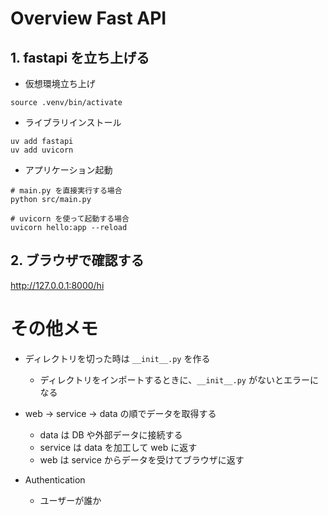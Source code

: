 # Overview Fast API

## 1. fastapi を立ち上げる

- 仮想環境立ち上げ

```
source .venv/bin/activate
```

- ライブラリインストール

```
uv add fastapi
uv add uvicorn
```

- アプリケーション起動

```
# main.py を直接実行する場合
python src/main.py

# uvicorn を使って起動する場合
uvicorn hello:app --reload
```

## 2. ブラウザで確認する

http://127.0.0.1:8000/hi


# その他メモ

- ディレクトリを切った時は `__init__.py` を作る
  - ディレクトリをインポートするときに、`__init__.py` がないとエラーになる

- web -> service -> data の順でデータを取得する
  - data は DB や外部データに接続する
  - service は data を加工して web に返す
  - web は service からデータを受けてブラウザに返す

- Authentication
  - ユーザーが誰か
